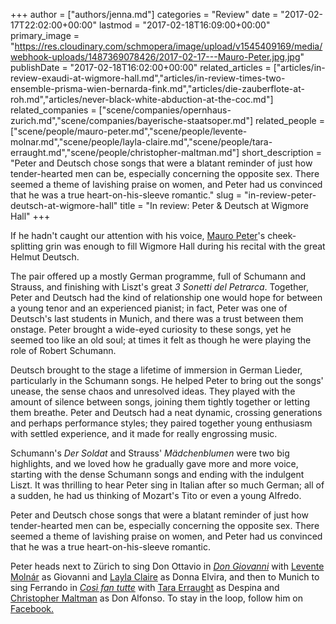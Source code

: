 +++
author = ["authors/jenna.md"]
categories = "Review"
date = "2017-02-17T22:02:00+00:00"
lastmod = "2017-02-18T16:09:00+00:00"
primary_image = "https://res.cloudinary.com/schmopera/image/upload/v1545409169/media/webhook-uploads/1487369078426/2017-02-17---Mauro-Peter.jpg.jpg"
publishDate = "2017-02-18T16:02:00+00:00"
related_articles = ["articles/in-review-exaudi-at-wigmore-hall.md","articles/in-review-times-two-ensemble-prisma-wien-bernarda-fink.md","articles/die-zauberflote-at-roh.md","articles/never-black-white-abduction-at-the-coc.md"]
related_companies = ["scene/companies/opernhaus-zurich.md","scene/companies/bayerische-staatsoper.md"]
related_people = ["scene/people/mauro-peter.md","scene/people/levente-molnar.md","scene/people/layla-claire.md","scene/people/tara-erraught.md","scene/people/christopher-maltman.md"]
short_description = "Peter and Deutsch chose songs that were a blatant reminder of just how tender-hearted men can be, especially concerning the opposite sex. There seemed a theme of lavishing praise on women, and Peter had us convinced that he was a true heart-on-his-sleeve romantic."
slug = "in-review-peter-deutsch-at-wigmore-hall"
title = "In review: Peter &amp; Deutsch at Wigmore Hall"
+++

If he hadn't caught our attention with his voice, [Mauro Peter](/scene/people/mauro-peter/)'s cheek-splitting grin was enough to fill Wigmore Hall during his recital with the great Helmut Deutsch.

The pair offered up a mostly German programme, full of Schumann and Strauss, and finishing with Liszt's great *3 Sonetti del Petrarca*. Together, Peter and Deutsch had the kind of relationship one would hope for between a young tenor and an experienced pianist; in fact, Peter was one of Deutsch's last students in Munich, and there was a trust between them onstage. Peter brought a wide-eyed curiosity to these songs, yet he seemed too like an old soul; at times it felt as though he were playing the role of Robert Schumann.

Deutsch brought to the stage a lifetime of immersion in German Lieder, particularly in the Schumann songs. He helped Peter to bring out the songs' unease, the sense chaos and unresolved ideas. They played with the amount of silence between songs, joining them tightly together or letting them breathe. Peter and Deutsch had a neat dynamic, crossing generations and perhaps performance styles; they paired together young enthusiasm with settled experience, and it made for really engrossing music.

Schumann's *Der Soldat* and Strauss' *Mädchenblumen* were two big highlights, and we loved how he gradually gave more and more voice, starting with the dense Schumann songs and ending with the indulgent Liszt. It was thrilling to hear Peter sing in Italian after so much German; all of a sudden, he had us thinking of Mozart's Tito or even a young Alfredo.

Peter and Deutsch chose songs that were a blatant reminder of just how tender-hearted men can be, especially concerning the opposite sex. There seemed a theme of lavishing praise on women, and Peter had us convinced that he was a true heart-on-his-sleeve romantic.

Peter heads next to Zürich to sing Don Ottavio in [*Don Giovanni*](http://www.opernhaus.ch/vorstellung/detail/don-giovanni-11-03-2017-18634/) with [Levente Molnár](/scene/people/levente-molnar/) as Giovanni and [Layla Claire](/talking-with-singers-layla-claire/) as Donna Elvira, and then to Munich to sing Ferrando in [*Così fan tutte*](https://www.staatsoper.de/staatsoper/stueckinfo/cosi-fan-tutte/2017-04-12-19-00.html?tx_sfstaatsoper_pi1%5BfromSpielplan%5D=1&tx_sfstaatsoper_pi1%5BpageId%5D=545&cHash=274b2366a5eb22513791250a19f2bfab) with [Tara Erraught](/talking-with-singers-tara-erraught/) as Despina and [Christopher Maltman](/scene/people/christopher-maltman/) as Don Alfonso. To stay in the loop, follow him on [Facebook.](https://www.facebook.com/mauropetertenor/) 
